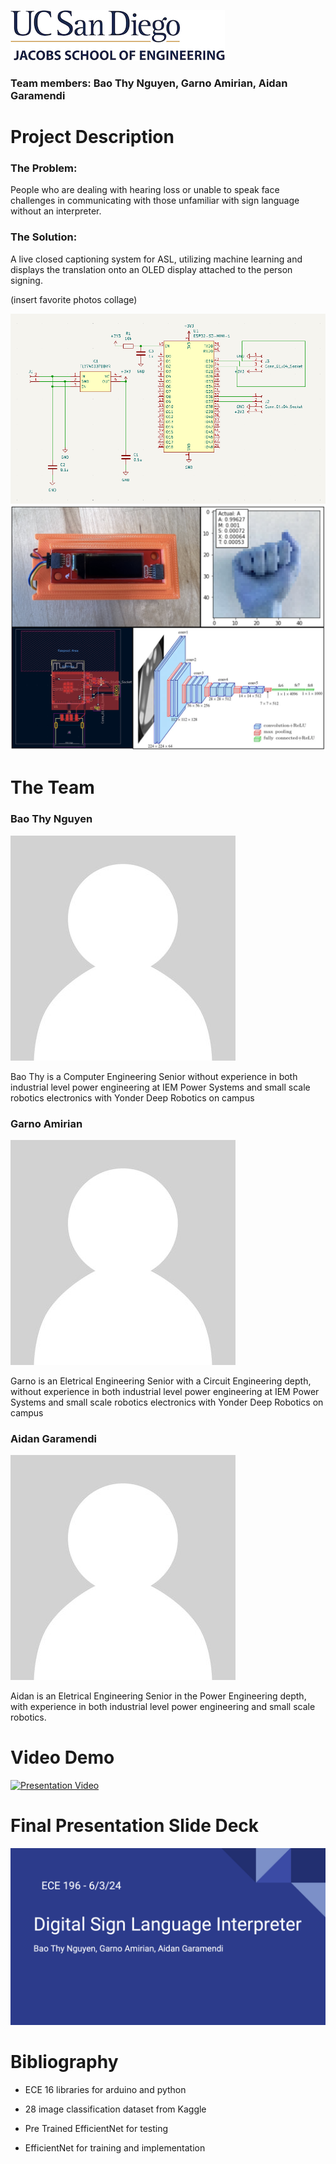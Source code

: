 ![logo](/images/logo.jpg)
### Team members: Bao Thy Nguyen, Garno Amirian, Aidan Garamendi 
# Project Description

### The Problem:
People who are dealing with hearing loss or unable to speak face challenges in communicating with those unfamiliar with sign language without an interpreter. 

### The Solution:
A live closed captioning system for ASL, utilizing machine learning and displays the translation onto an OLED display attached to the person signing.

(insert favorite photos collage)

![logo](/images/schematic1.png) 
![logo](/images/collage.png)


# The Team

### Bao Thy Nguyen

![logo](/images/blank.jpg)

Bao Thy is a Computer Engineering Senior without experience in both industrial level power engineering at IEM Power Systems and small scale robotics electronics with Yonder Deep Robotics on campus

### Garno Amirian

![logo](/images/blank.jpg)

Garno is an Eletrical Engineering Senior with a Circuit Engineering depth, without experience in both industrial level power engineering at IEM Power Systems and small scale robotics electronics with Yonder Deep Robotics on campus

### Aidan Garamendi

![logo](/images/blank.jpg)

Aidan is an Eletrical Engineering Senior in the Power Engineering depth, with experience in both industrial level power engineering and small scale robotics.


# Video Demo 
[![Presentation Video ](https://img.youtube.com/vi/dQw4w9WgXcQ/0.jpg)](https://www.youtube.com/watch?v=dQw4w9WgXcQ)

# Final Presentation Slide Deck
[![slide deck ](/images/slidedeck.png)](https://docs.google.com/presentation/d/1VO9xiTrAwZHm3HV66OTTplPPoqh0uB_zesGNIXyZNLo/edit#slide=id.g2ce5c1ef43d_0_275)

# Bibliography
* ECE 16 libraries for arduino and python

* 28 image classification dataset from Kaggle

* Pre Trained EfficientNet for testing

* EfficientNet for training and implementation
